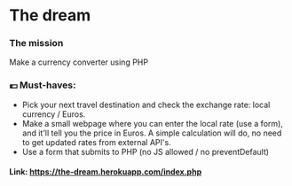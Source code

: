 # The dream
### The mission   
Make a currency converter using PHP   
### :euro: Must-haves:   
- Pick your next travel destination and check the exchange rate: local currency / Euros.   
- Make a small webpage where you can enter the local rate (use a form), and it'll tell you the price in Euros. A simple calculation will do, no need to get updated rates from external API's.  
- Use a form that submits to PHP (no JS allowed / no preventDefault)  

#### Link: https://the-dream.herokuapp.com/index.php